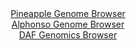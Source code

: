 <div id="Pineapple_Genome_Browser" align="center">
  <a href="https://igv.org/app/?sessionURL=blob:zZRba9swGIb_i6BlA8eW7diJDWGkOS1N125Jc2hKMbItO1ptyZVkOwfy36eGjd2s0FxsDHQhfUj63vfVgw6gwlwQRoEPLN10dNMEGhAbVs9QXmT4FuVYAD9BmcAa4DjBHNMIA_8AEiQkmk9v1MmNlIXwDYPIopEjmjJd2DrK0Z5RVAs9YrnRY1mGQsaRZFwYVxxVzCBp1ahxiIpCV71t3TFiJJGBsmLDqGBGgWka1Oq.4FcpSDFlOQ7yMpPkJCBQepTGWE_Qp.5y1o0iLMQE78ZxpzsZdxf2YL4eub31_O7zcu4uL2ckpUiWHHeKbRz2v4.LEq.ydjrC14uVVQ5fehPavrD7l4NtQTgWHbNltm2n6ThQBUNojLf_k2c1yJm.b._LeryONlunf31hXVnuF7If0vE0pKtYvOH8qIGMRaUiAUQb3vJNqNnQ1RzLbbxOzbYGoafy4YwA__FJA5Kj6FltfzwAuSsUL0Dgl_KEjgYYjzEHfsODsGV6nuU0W03oeeZRO4CSZ38v3OF86rWg1bUsN0hIJhXMcSBoIXREqV5FiZ7uz0yzbsqRuN9Ed8.Dh1UeW4jw7dRtLtCifpMi1fr0gMroexT9E.7eI0SX4bmwOc_jOkzXD3TSW1fO7CuFu_jbymtaffjHeF5_n_OiSRjPkVT7VUUtf9JWIU4QlapQEUFCkhG5W6oUWQ1807IVtCBiGVMUAp6GH6AGNdOBH3_DaR.fjj8A">Pineapple Genome Browser</a>
</div>
<div id="Alphonso_Genome_Browser" align="center">
  <a href="https://igv.org/app/?sessionURL=blob:zZJdb9owFIb_iyWqTQr5_mgioQlKCQzoVjoGa1VFJnGCi2OntgMBxH.fV23azSqVi02TfGEfHfu87.vnCLaIC8woiICtW55uWUADYs12d7CsCLqBJRIgyiERSAMc5YgjmiIQHUEOhYTz2UTdXEtZicgwsKzaJaQF04WjwxIeGIU7oaesNK4YIXDFOJSMC6PH4ZYZuNi2d2gFq0pXsx3dMzIooQFJtWZUMKNCtEh26r3kVykpEGUlSsqaSPwiIFF6lMZMz.GH7uKum6ZIiDHaj7JOdzzqfnWu5_exf3U__zRczP3FxR0uKJQ1R52mkbOPyM3Sfvp5Gg8nN31vNPbjsCabltO_uG4qzJHoWIF16Xiu5zoqGEwz1PxPntXCZ_oejId2fYibb9IdlqQZBazK17JYBdPpH3274KQBwtJacQDSNQ8iy9Qc09c822__2FqXmmmGKh3OMIgeHjUgOUw3qv3hCOS.UrQAgZ7rF3A0wHiGOIjaoWkGVhjanhu4ZhhaJ.0Iak7.XrSD.SwMTLtr236SYyIVylkiaCV0SKm.TXO9OJyZZd2r482XXPrLZfPUGzTjlt3bTJ7jeEq83StpakANf_lAZfUtmv4Jd28RosvVubDNBukebg6TvuBPOF72n2.pL3HcsgfL0e2rAZ0XTs54CaXqVxV1_EncFnIMqVSFLRZ4hQmW.4XKke1AZNmOAhekjDBFIuDF6p2pmZrlme9_A.qcHk_fAQ--">Alphonso Genome Browser</a>
</div>


<div id="DAF_Genomics_Browser" align="center">
  <a href="https://igv.org/app/?sessionURL=blob:tZFra9swFIb_i2D95Jt8jQ1hmMVZQ7uNJfUSUko4s.XYm2S5klw3DfnvU92OwS6MQQeSkDiX99V5juiOCNnwFiXItXBgYYwMJGs.rIB1lLwHRiRKKqCSGEiQigjSFgQlR1SBVJAvL3VlrVQnE9suoTL3pOWsKaQlPQs6U_Je1USnmq4FDB54C4O0Cs50sgIbaFfzVnIbioJIaTp2R9r9bgB9fI_txpZkx3qqmlF1p01oY6VVgXbbtCW5_4uR_6CsV_M6Xa_Ssf6CHBblNL1YpJ.8LN..Dd9s8w_n6zxcn62afQuqF2Tq4XThhyW7q4ZsNq_Vw1V2tVm_O2._ZK.82Vl23zWCyCmO8MQLfB8H6GQgyoteI0BFLXCCfSNyJ4br..bz1QtCPQPBG5Rc3xhICSi.6vTrI1KHToNCktz2IzMDcVESgRIzdpwIx7Eb.JHvxDE.GUfUC_rCJOf5Mo4cN3Xd0PoMTOtXDR3Hp4V.Db4Uxp866_2vmJoyoFsFl.UkvJ1tNks8OXzs5wXF_vBbTI8A_vitigsGSoeens9QgGo1Rlr1g4p3ujl9Aw--">DAF Genomics Browser</a>
</div>
